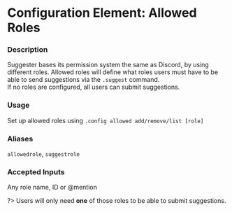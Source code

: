 # Configuration Element: Allowed Roles

### Description
Suggester bases its permission system the same as Discord, by using different roles. Allowed roles will define what roles users must have to be able to send suggestions via the `.suggest` command.\
If no roles are configured, all users can submit suggestions.

### Usage
Set up allowed roles using `.config allowed add/remove/list [role]`

### Aliases
`allowedrole`, `suggestrole`

### Accepted Inputs
Any role name, ID or @mention

?> Users will only need **one** of those roles to be able to submit suggestions.
